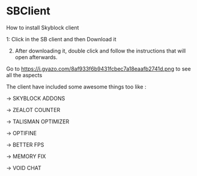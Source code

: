 # SBClient

How to install Skyblock client

1: Click in the SB client and then Download it 

2. After downloading it, double click and follow the instructions that will open afterwards.

Go to https://i.gyazo.com/8af933f6b9431fcbec7a18eaafb2741d.png to see all the aspects

The client have included some awesome things too like :

-> SKYBLOCK ADDONS

-> ZEALOT COUNTER

-> TALISMAN OPTIMIZER

-> OPTIFINE

-> BETTER FPS

-> MEMORY FIX

-> VOID CHAT
